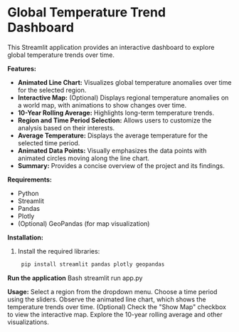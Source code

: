 # Global Temperature Trend Dashboard
This Streamlit application provides an interactive dashboard to explore global temperature trends over time. 

**Features:**
* **Animated Line Chart:** Visualizes global temperature anomalies over time for the selected region. 
* **Interactive Map:** (Optional) Displays regional temperature anomalies on a world map, with animations to show changes over time.
* **10-Year Rolling Average:** Highlights long-term temperature trends.
* **Region and Time Period Selection:** Allows users to customize the analysis based on their interests.
* **Average Temperature:** Displays the average temperature for the selected time period.
* **Animated Data Points:** Visually emphasizes the data points with animated circles moving along the line chart.
* **Summary:** Provides a concise overview of the project and its findings.

**Requirements:**

* Python 
* Streamlit
* Pandas
* Plotly
* (Optional) GeoPandas (for map visualization)

**Installation:**

1. Install the required libraries:
   ```bash
    pip install streamlit pandas plotly geopandas

**Run the application**
Bash
streamlit run app.py 

**Usage:**
Select a region from the dropdown menu.
Choose a time period using the sliders.
Observe the animated line chart, which shows the temperature trends over time.
(Optional) Check the "Show Map" checkbox to view the interactive map.
Explore the 10-year rolling average and other visualizations.
